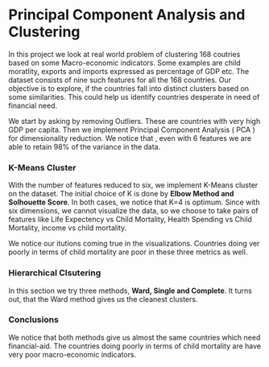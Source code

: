 # Principal Component Analysis and Clustering

In this project we look at real world problem of clustering 168 coutries based on some Macro-economic indicators. Some examples are
child moratlity, exports and imports expressed as percentage of GDP etc. The dataset consists of nine such features
for all the 168 countries. Our objective is to explore, if the countries fall into distinct clusters based on some similarities. This could
help us identify countries desperate in need of financial need.

We start by asking by removing Outliers. These are countries with very high GDP per capita. Then we implement Principal Component Analysis ( PCA )
for dimensionality reduction. We notice that , even with 6 features we are able to retain 98% of the variance in the data.

### K-Means Cluster

With the number of features reduced to six, we implement K-Means cluster on the dataset. The initial choice of K is done by __Elbow Method and Solhouette Score__.
In both cases, we notice that K=4 is optimum. Since with six dimensions, we cannot visualize the data, so we choose to take pairs of features
like Life Expectency vs Child Mortality, Health Spending vs Child Mortality, income vs child mortality.

We notice our itutions coming true in the visualizations. Countries doing ver poorly in terms of child mortality are poor in these three metrics as well.

### Hierarchical Clsutering

In this section we try three methods, __Ward, Single and Complete__. It turns out, that the Ward method gives us the cleanest clusters.

### Conclusions

We notice that both methods give us almost the same countries which need financial-aid. The countries doing poorly in terms of child mortality
are have very poor macro-economic indicators.



